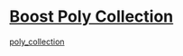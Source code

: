 # [Boost Poly Collection](https://www.boost.org/doc/libs/1_73_0/doc/html/poly_collection.html)



[poly_collection](https://github.com/boostorg/poly_collection)